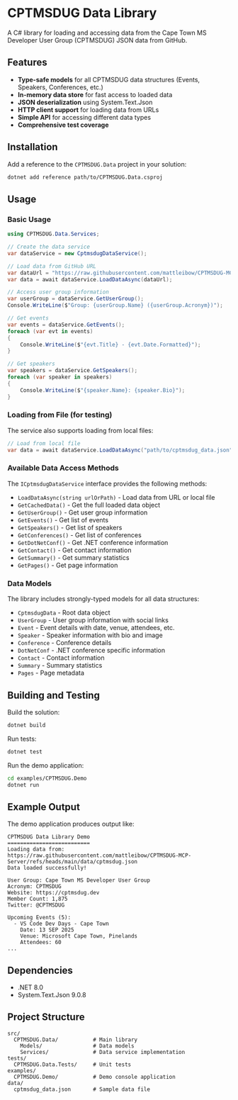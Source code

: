 # CPTMSDUG Data Library

A C# library for loading and accessing data from the Cape Town MS Developer User Group (CPTMSDUG) JSON data from GitHub.

## Features

- **Type-safe models** for all CPTMSDUG data structures (Events, Speakers, Conferences, etc.)
- **In-memory data store** for fast access to loaded data
- **JSON deserialization** using System.Text.Json
- **HTTP client support** for loading data from URLs
- **Simple API** for accessing different data types
- **Comprehensive test coverage**

## Installation

Add a reference to the `CPTMSDUG.Data` project in your solution:

```bash
dotnet add reference path/to/CPTMSDUG.Data.csproj
```

## Usage

### Basic Usage

```csharp
using CPTMSDUG.Data.Services;

// Create the data service
var dataService = new CptmsdugDataService();

// Load data from GitHub URL
var dataUrl = "https://raw.githubusercontent.com/mattleibow/CPTMSDUG-MCP-Server/refs/heads/main/data/cptmsdug.json";
var data = await dataService.LoadDataAsync(dataUrl);

// Access user group information
var userGroup = dataService.GetUserGroup();
Console.WriteLine($"Group: {userGroup.Name} ({userGroup.Acronym})");

// Get events
var events = dataService.GetEvents();
foreach (var evt in events)
{
    Console.WriteLine($"{evt.Title} - {evt.Date.Formatted}");
}

// Get speakers
var speakers = dataService.GetSpeakers();
foreach (var speaker in speakers)
{
    Console.WriteLine($"{speaker.Name}: {speaker.Bio}");
}
```

### Loading from File (for testing)

The service also supports loading from local files:

```csharp
// Load from local file
var data = await dataService.LoadDataAsync("path/to/cptmsdug_data.json");
```

### Available Data Access Methods

The `ICptmsdugDataService` interface provides the following methods:

- `LoadDataAsync(string urlOrPath)` - Load data from URL or local file
- `GetCachedData()` - Get the full loaded data object
- `GetUserGroup()` - Get user group information
- `GetEvents()` - Get list of events
- `GetSpeakers()` - Get list of speakers  
- `GetConferences()` - Get list of conferences
- `GetDotNetConf()` - Get .NET conference information
- `GetContact()` - Get contact information
- `GetSummary()` - Get summary statistics
- `GetPages()` - Get page information

### Data Models

The library includes strongly-typed models for all data structures:

- `CptmsdugData` - Root data object
- `UserGroup` - User group information with social links
- `Event` - Event details with date, venue, attendees, etc.
- `Speaker` - Speaker information with bio and image
- `Conference` - Conference details
- `DotNetConf` - .NET conference specific information
- `Contact` - Contact information
- `Summary` - Summary statistics
- `Pages` - Page metadata

## Building and Testing

Build the solution:
```bash
dotnet build
```

Run tests:
```bash
dotnet test
```

Run the demo application:
```bash
cd examples/CPTMSDUG.Demo
dotnet run
```

## Example Output

The demo application produces output like:

```
CPTMSDUG Data Library Demo
==========================
Loading data from: https://raw.githubusercontent.com/mattleibow/CPTMSDUG-MCP-Server/refs/heads/main/data/cptmsdug.json
Data loaded successfully!

User Group: Cape Town MS Developer User Group
Acronym: CPTMSDUG
Website: https://cptmsdug.dev
Member Count: 1,875
Twitter: @CPTMSDUG

Upcoming Events (5):
  - VS Code Dev Days - Cape Town
    Date: 13 SEP 2025
    Venue: Microsoft Cape Town, Pinelands
    Attendees: 60
...
```

## Dependencies

- .NET 8.0
- System.Text.Json 9.0.8

## Project Structure

```
src/
  CPTMSDUG.Data/           # Main library
    Models/                # Data models
    Services/              # Data service implementation
tests/
  CPTMSDUG.Data.Tests/     # Unit tests
examples/
  CPTMSDUG.Demo/           # Demo console application
data/
  cptmsdug_data.json       # Sample data file
```